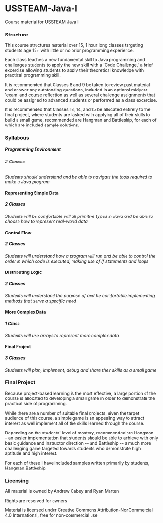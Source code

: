 # USSTEAM-Java-I
Course material for USSTEAM Java I

### Structure

This course structures material over 15, 1 hour long classes targeting students
age 12+ with little or no prior programming experience.

Each class teaches a new fundamental skill to Java programming and challenges
students to apply the new skill with a 'Code Challenge,' a brief excercise
allowing students to apply their theoretical knowledge with practical 
programming skill.

It is recommended that Classes 8 and 9 be taken to review past material and answer
any outstanding questions, included is an optional midyear 'exam' and course
reflection as well as several challenge assignments that could be assigned to
advanced students or performed as a class excercise.

It is recommended that Classes 13, 14, and 15 be allocated entirely to the
final project, where students are tasked with applying all of their skills to
build a small game, recommended are Hangman and Battleship, for each of which
are included sample solutions.

### Syllabous

##### Programming Environment 

###### 2 Classes

*Students should understand and be able to navigate the tools required to make
a Java program*

#### Representing Simple Data

##### 2 Classes

*Students will be comfortable will all primitive types in Java and be able to
choose how to represent real-world data*

#### Control Flow

##### 2 Classes

*Students will understand how a program will run and be able to control the 
order in which code is executed, making use of if statements and loops*

#### Distributing Logic

##### 2 Classes

*Students will understand the purpose of and be comfortable implementing methods
that serve a specific need*

#### More Complex Data

##### 1 Class

*Students will use arrays to represent more complex data*

#### Final Project

##### 3 Classes

*Students will plan, implement, debug and share their skills as a small game*

### Final Project

Because project-based learning is the most effective, a large portion of the
course is allocated to developing a small game in order to demonstrate the 
practical side of programming.

While there are a number of suitable final projects, given the target audience
of this course, a simple game is an appealing way to attract interest as well
implement all of the skills learned through the course.

Depending on the students' level of mastery, recommended are Hangman -- an 
easier implementation that students should be able to achieve with only basic
guidance and instructor direction -- and Battleship -- a much more challenging
game targeted towards students who demonstrate high aptitude and high interest.

For each of these I have included samples written primarily by students,
[Hangman](https://github.com/acabey/ussteam-hangman/)
[Battleship](https://github.com/acabey/ussteam-battleship)

### Licensing

All material is owned by Andrew Cabey and Ryan Marten

Rights are reserved for owners

Material is licensed under Creative Commons Attribution-NonCommercial 4.0 
International, free for non-commercial use


